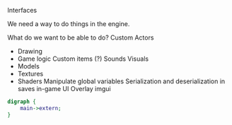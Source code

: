Interfaces

We need a way to do things in the engine.

What do we want to be able to do?
Custom Actors
 - Drawing
 - Game logic
Custom items (?)
Sounds
Visuals
 - Models
 - Textures
 - Shaders
Manipulate global variables
Serialization and deserialization in saves
in-game UI
Overlay imgui


```dot process
digraph {
    main->extern;
}
```
